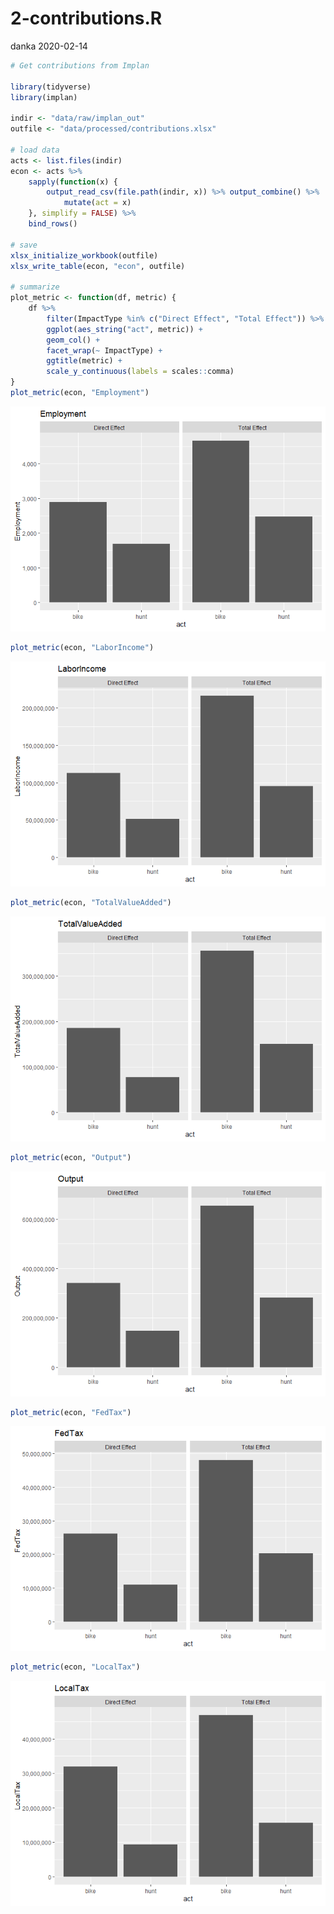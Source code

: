 2-contributions.R
================
danka
2020-02-14

``` r
# Get contributions from Implan

library(tidyverse)
library(implan)

indir <- "data/raw/implan_out"
outfile <- "data/processed/contributions.xlsx"

# load data
acts <- list.files(indir)
econ <- acts %>%
    sapply(function(x) {
        output_read_csv(file.path(indir, x)) %>% output_combine() %>%
            mutate(act = x)
    }, simplify = FALSE) %>%
    bind_rows()

# save
xlsx_initialize_workbook(outfile)
xlsx_write_table(econ, "econ", outfile)

# summarize
plot_metric <- function(df, metric) {
    df %>%
        filter(ImpactType %in% c("Direct Effect", "Total Effect")) %>%
        ggplot(aes_string("act", metric)) +
        geom_col() +
        facet_wrap(~ ImpactType) +
        ggtitle(metric) +
        scale_y_continuous(labels = scales::comma)
}
plot_metric(econ, "Employment")
```

![](2-contributions_files/figure-gfm/unnamed-chunk-1-1.png)<!-- -->

``` r
plot_metric(econ, "LaborIncome")
```

![](2-contributions_files/figure-gfm/unnamed-chunk-1-2.png)<!-- -->

``` r
plot_metric(econ, "TotalValueAdded")
```

![](2-contributions_files/figure-gfm/unnamed-chunk-1-3.png)<!-- -->

``` r
plot_metric(econ, "Output")
```

![](2-contributions_files/figure-gfm/unnamed-chunk-1-4.png)<!-- -->

``` r
plot_metric(econ, "FedTax")
```

![](2-contributions_files/figure-gfm/unnamed-chunk-1-5.png)<!-- -->

``` r
plot_metric(econ, "LocalTax")
```

![](2-contributions_files/figure-gfm/unnamed-chunk-1-6.png)<!-- -->
